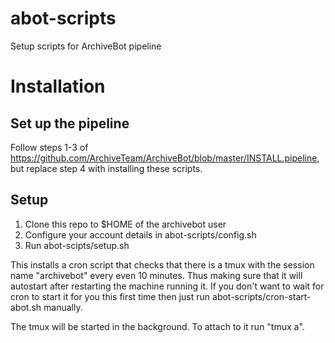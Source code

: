 # abot-scripts
Setup scripts for ArchiveBot pipeline

# Installation

## Set up the pipeline
Follow steps 1-3 of https://github.com/ArchiveTeam/ArchiveBot/blob/master/INSTALL.pipeline, but replace step 4 with installing these scripts.

## Setup
1. Clone this repo to $HOME of the archivebot user
2. Configure your account details in abot-scripts/config.sh
3. Run abot-scipts/setup.sh

This installs a cron script that checks that there is a tmux with the
session name "archivebot" every even 10 minutes. Thus making sure that
it will autostart after restarting the machine running it. If you
don't want to wait for cron to start it for you this first time then
just run abot-scripts/cron-start-abot.sh manually.

The tmux will be started in the background. To attach to it run "tmux a".

